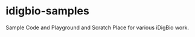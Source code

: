 idigbio-samples
===============

Sample Code and Playground and Scratch Place for various iDigBio work.
